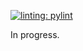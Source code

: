 [![linting: pylint](https://img.shields.io/badge/linting-pylint-yellowgreen)](https://github.com/pylint-dev/pylint)

In progress.
